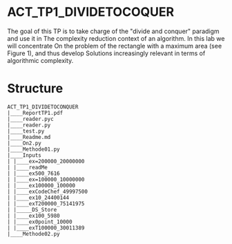 # ACT_TP1_DIVIDETOCOQUER

The goal of this TP is to take charge of the "divide and conquer" paradigm and use it in
The complexity reduction context of an algorithm. In this lab we will concentrate
On the problem of the rectangle with a maximum area (see Figure 1), and thus develop
Solutions increasingly relevant in terms of algorithmic complexity.


# Structure

```
ACT_TP1_DIVIDETOCONQUER
|____ReportTP1.pdf
|____reader.pyc
|____reader.py
|____test.py
|____Readme.md
|____On2.py
|____Methode01.py
|____Inputs
| |____ex=200000_20000000
| |____readMe
| |____ex500_7616
| |____ex=100000_10000000
| |____ex100000_100000
| |____exCodeChef_49997500
| |____ex10_24400144
| |____exT200000_75141975
| |_____DS_Store
| |____ex100_5980
| |____ex0point_10000
| |____exT100000_30011389
|____Methode02.py

```